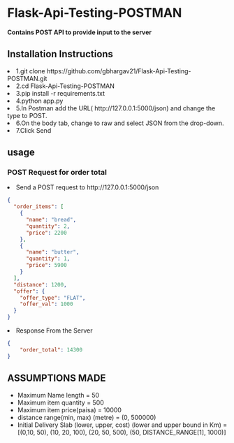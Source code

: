 # Flask-Api-Testing-POSTMAN
**Contains POST API to provide input to the server**

## **Installation Instructions**
<li>1.git clone https://github.com/gbhargav21/Flask-Api-Testing-POSTMAN.git</li>
 <li>2.cd Flask-Api-Testing-POSTMAN</li>
  <li>3.pip install -r requirements.txt</li>
  <li>4.python app.py</li>
  <li>5.In Postman add the URL( http://127.0.0.1:5000/json) and change the type to POST.</li>
  <li>6.On the body tab, change to raw and select JSON from the drop-down. </li>
 <li> 7.Click Send</li>
 
  
## usage
### POST Request for order total
<li>Send a POST request to  http://127.0.0.1:5000/json
</li>


```json
{
  "order_items": [
    {
      "name": "bread",
      "quantity": 2,
      "price": 2200
    },
    {
      "name": "butter",
      "quantity": 1,
      "price": 5900
    }
  ],
  "distance": 1200,
  "offer": {
    "offer_type": "FLAT",
    "offer_val": 1000
  }
}
```
<li>Response From the Server</li>

```json
{
    "order_total": 14300
}
```
## ASSUMPTIONS MADE
- Maximum Name length = 50
- Maximum item quantity = 500
- Maximum item price(paisa) = 10000
- distance range(min, max) (metre) = (0, 500000)
- Initial Delivery Slab (lower, upper, cost) (lower and upper bound in Km) = [(0,10, 50), (10, 20, 100), (20, 50, 500), (50, DISTANCE_RANGE[1], 1000)]

